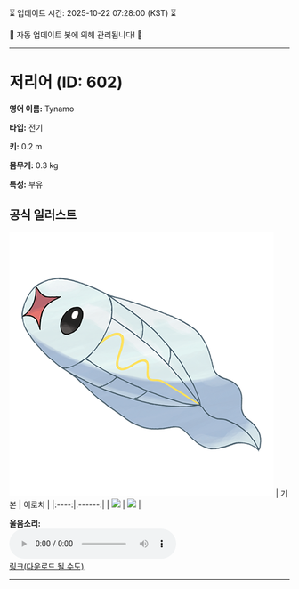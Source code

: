 
⏳ 업데이트 시간: 2025-10-22 07:28:00 (KST) ⏳

🤖 자동 업데이트 봇에 의해 관리됩니다! 🤖

---

# 저리어 (ID: 602)
**영어 이름:** Tynamo

**타입:** 전기

**키:** 0.2 m

**몸무게:** 0.3 kg

**특성:** 부유

## 공식 일러스트
![](https://raw.githubusercontent.com/PokeAPI/sprites/master/sprites/pokemon/other/official-artwork/602.png)
| 기본 | 이로치 |
|:----:|:------:|
| <img src="http://play.pokemonshowdown.com/sprites/ani/tynamo.gif" width="200"> | <img src="http://play.pokemonshowdown.com/sprites/ani-shiny/tynamo.gif" width="200"> |

**울음소리:**<br><audio controls src="https://raw.githubusercontent.com/PokeAPI/cries/main/cries/pokemon/latest/602.ogg"></audio><br> [링크(다운로드 될 수도)](https://raw.githubusercontent.com/PokeAPI/cries/main/cries/pokemon/latest/602.ogg)


---

